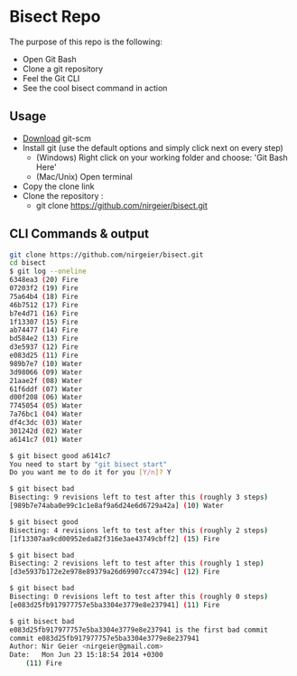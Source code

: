 Bisect Repo
================

The purpose of this repo is the following:

  - Open Git Bash
  - Clone a git repository
  - Feel the Git CLI
  - See the cool bisect command in action
    
    
Usage
--------
 - [Download] git-scm
 - Install git (use the default options and simply click next on every step)
    - (Windows) Right click on your working folder and choose: 'Git Bash Here'
    - (Mac/Unix) Open terminal
 - Copy the clone link
 - Clone the repository :
    - git clone https://github.com/nirgeier/bisect.git

CLI Commands & output
---------------------

```sh
git clone https://github.com/nirgeier/bisect.git 
cd bisect
$ git log --oneline
6348ea3 (20) Fire
07203f2 (19) Fire
75a64b4 (18) Fire
46b7512 (17) Fire
b7e4d71 (16) Fire
1f13307 (15) Fire
ab74477 (14) Fire
bd584e2 (13) Fire
d3e5937 (12) Fire
e083d25 (11) Fire
989b7e7 (10) Water
3d98066 (09) Water
21aae2f (08) Water
61f6ddf (07) Water
d00f208 (06) Water
7745054 (05) Water
7a76bc1 (04) Water
df4c3dc (03) Water
301242d (02) Water
a6141c7 (01) Water

$ git bisect good a6141c7
You need to start by "git bisect start"
Do you want me to do it for you [Y/n]? Y

$ git bisect bad
Bisecting: 9 revisions left to test after this (roughly 3 steps)
[989b7e74aba0e99c1c1e8af9a6d24e6d6729a42a] (10) Water

$ git bisect good
Bisecting: 4 revisions left to test after this (roughly 2 steps)
[1f13307aa9cd00952eda82f316e3ae43749cbff2] (15) Fire

$ git bisect bad
Bisecting: 2 revisions left to test after this (roughly 1 step)
[d3e5937b172e2e978e89379a26d69907cc47394c] (12) Fire

$ git bisect bad
Bisecting: 0 revisions left to test after this (roughly 0 steps)
[e083d25fb917977757e5ba3304e3779e8e237941] (11) Fire

$ git bisect bad
e083d25fb917977757e5ba3304e3779e8e237941 is the first bad commit
commit e083d25fb917977757e5ba3304e3779e8e237941
Author: Nir Geier <nirgeier@gmail.com>
Date:   Mon Jun 23 15:18:54 2014 +0300
    (11) Fire
```

[Download]:http://git-scm.com/downloads
